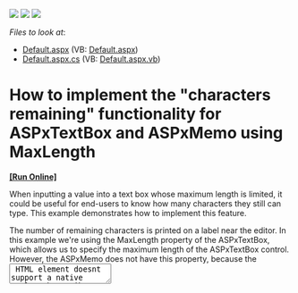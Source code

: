 <!-- default badges list -->
![](https://img.shields.io/endpoint?url=https://codecentral.devexpress.com/api/v1/VersionRange/128531790/13.1.4%2B)
[![](https://img.shields.io/badge/Open_in_DevExpress_Support_Center-FF7200?style=flat-square&logo=DevExpress&logoColor=white)](https://supportcenter.devexpress.com/ticket/details/E1424)
[![](https://img.shields.io/badge/📖_How_to_use_DevExpress_Examples-e9f6fc?style=flat-square)](https://docs.devexpress.com/GeneralInformation/403183)
<!-- default badges end -->
<!-- default file list -->
*Files to look at*:

* [Default.aspx](./CS/Default.aspx) (VB: [Default.aspx](./VB/Default.aspx))
* [Default.aspx.cs](./CS/Default.aspx.cs) (VB: [Default.aspx.vb](./VB/Default.aspx.vb))
<!-- default file list end -->
# How to implement the "characters remaining" functionality for ASPxTextBox and ASPxMemo using MaxLength
<!-- run online -->
**[[Run Online]](https://codecentral.devexpress.com/e1424/)**
<!-- run online end -->


<p>When inputting a value into a text box whose maximum length is limited, it could be useful for end-users to know how many characters they still can type. This example demonstrates how to implement this feature.</p><p>The number of remaining characters is printed on a label near the editor. In this example we're using the MaxLength property of the ASPxTextBox, which allows us to specify the maximum length of the ASPxTextBox control. However, the ASPxMemo does not have this property, because the <textarea> HTML element doesnt support a native maxlength attribute. That's why the MaxLength-functionality for the ASPxMemo is implemented here in a roundabout way using a timer to check every 50ms of the memo text's length and trim the text if necessary.</p><p>See also:<br />
<a href="https://www.devexpress.com/Support/Center/p/E393">ASPxMemo - How to limit the length of text that can be entered into the control using MaxLength</a><br />
<a href="https://www.devexpress.com/Support/Center/p/E4334">How to set the text max length in the ASPxMemo control</a></p>

<br/>


